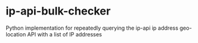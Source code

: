 # ip-api-bulk-checker
Python implementation for repeatedly querying the ip-api ip address geo-location API with a list of IP addresses
